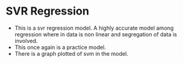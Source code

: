 # SVR Regression
- This is a svr regression model. A highly accurate model among regression where in data is non linear and segregation of data is involved.
- This once again is a practice model.
- There is a graph plotted of svm in the model.
